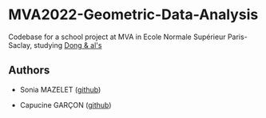 # MVA2022-Geometric-Data-Analysis
Codebase for a school project at MVA in Ecole Normale Supérieur Paris-Saclay, studying [Dong & al's](https://arxiv.org/abs/1106.2233v1)

## Authors

- Sonia MAZELET ([github](https://github.com/SoniaMaz8))

- Capucine GARÇON ([github](https://github.com/CapucineGARCON))

